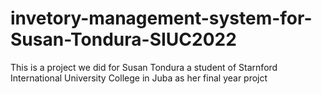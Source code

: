 # invetory-management-system-for-Susan-Tondura-SIUC2022
This is a project we did for Susan Tondura a student of Starnford International University College in Juba as her final year projct
